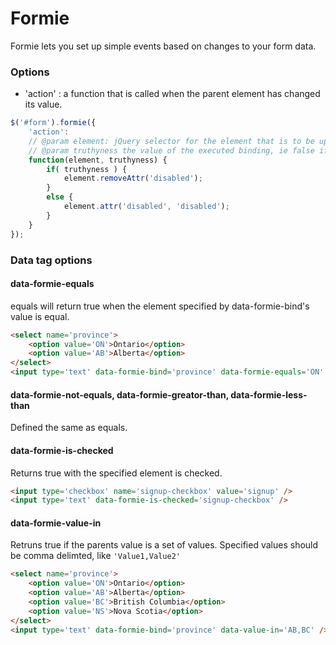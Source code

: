 # Formie

Formie lets you set up simple events based on changes to your form data.

### Options
* 'action' : a function that is called when the parent element has changed its value.

```javascript
$('#form').formie({
	'action': 
	// @param element: jQuery selector for the element that is to be updated
	// @param truthyness the value of the executed binding, ie false if binding conditions not met
	function(element, truthyness) {
		if( truthyness ) {
			element.removeAttr('disabled');
		}
		else {
			element.attr('disabled', 'disabled');
		}
	}
});
```

### Data tag options
#### data-formie-equals
equals will return true when the element specified by data-formie-bind's value is equal.

```html
<select name='province'>
	<option value='ON'>Ontario</option>
	<option value='AB'>Alberta</option>
</select>
<input type='text' data-formie-bind='province' data-formie-equals='ON' />
```

#### data-formie-not-equals, data-formie-greator-than, data-formie-less-than
Defined the same as equals.

#### data-formie-is-checked
Returns true with the specified element is checked.

```html
<input type='checkbox' name='signup-checkbox' value='signup' />
<input type='text' data-formie-is-checked='signup-checkbox' />
```

#### data-formie-value-in
Retruns true if the parents value is a set of values. Specified values should be comma delimted, like `'Value1,Value2'`

```html
<select name='province'>
	<option value='ON'>Ontario</option>
	<option value='AB'>Alberta</option>
	<option value='BC'>British Columbia</option>
	<option value='NS'>Nova Scotia</option>
</select>
<input type='text' data-formie-bind='province' data-value-in='AB,BC' />
```